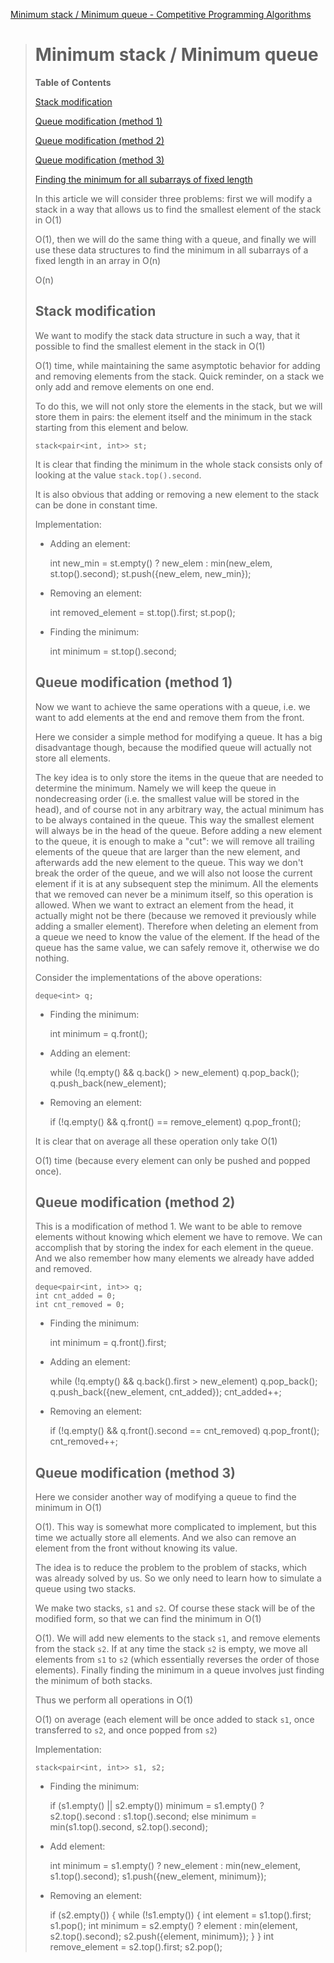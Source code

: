 [Minimum stack / Minimum queue - Competitive Programming Algorithms](https://cp-algorithms.com/data_structures/stack_queue_modification.html#toc-tgt-2)

> # Minimum stack / Minimum queue
> 
> **Table of Contents**  
> 
> [Stack modification](https://vstflugel.github.io/vaibhavtomar.github.io/2020-11-14-test-markdown/#toc-tgt-0)
> 
> [Queue modification (method 1)](https://vstflugel.github.io/vaibhavtomar.github.io/2020-11-14-test-markdown/#toc-tgt-1)
> 
> [Queue modification (method 2)](https://vstflugel.github.io/vaibhavtomar.github.io/2020-11-14-test-markdown/#toc-tgt-2)
> 
> [Queue modification (method 3)](https://vstflugel.github.io/vaibhavtomar.github.io/2020-11-14-test-markdown/#toc-tgt-3)
> 
> [Finding the minimum for all subarrays of fixed length](https://vstflugel.github.io/vaibhavtomar.github.io/2020-11-14-test-markdown/#toc-tgt-4)
> 
> In this article we will consider three problems: first we will modify a stack in a way that allows us to find the smallest element of the stack in O(1)
> 
> O(1), then we will do the same thing with a queue, and finally we will use these data structures to find the minimum in all subarrays of a fixed length in an array in O(n)
> 
> O(n)
> 
> ## Stack modification
> 
> We want to modify the stack data structure in such a way, that it possible to find the smallest element in the stack in O(1)
> 
> O(1) time, while maintaining the same asymptotic behavior for adding and removing elements from the stack. Quick reminder, on a stack we only add and remove elements on one end.
> 
> To do this, we will not only store the elements in the stack, but we will store them in pairs: the element itself and the minimum in the stack starting from this element and below.
> 
>     stack<pair<int, int>> st;
>     
> 
> It is clear that finding the minimum in the whole stack consists only of looking at the value `stack.top().second`.
> 
> It is also obvious that adding or removing a new element to the stack can be done in constant time.
> 
> Implementation:
> 
> -   Adding an element:
> 
>     int new_min = st.empty() ? new_elem : min(new_elem, st.top().second);
>     st.push({new_elem, new_min});
>     
> 
> -   Removing an element:
> 
>     int removed_element = st.top().first;
>     st.pop();
>     
> 
> -   Finding the minimum:
> 
>     int minimum = st.top().second;
>     
> 
> ## Queue modification (method 1)
> 
> Now we want to achieve the same operations with a queue, i.e. we want to add elements at the end and remove them from the front.
> 
> Here we consider a simple method for modifying a queue. It has a big disadvantage though, because the modified queue will actually not store all elements.
> 
> The key idea is to only store the items in the queue that are needed to determine the minimum. Namely we will keep the queue in nondecreasing order (i.e. the smallest value will be stored in the head), and of course not in any arbitrary way, the actual minimum has to be always contained in the queue. This way the smallest element will always be in the head of the queue. Before adding a new element to the queue, it is enough to make a "cut": we will remove all trailing elements of the queue that are larger than the new element, and afterwards add the new element to the queue. This way we don't break the order of the queue, and we will also not loose the current element if it is at any subsequent step the minimum. All the elements that we removed can never be a minimum itself, so this operation is allowed. When we want to extract an element from the head, it actually might not be there (because we removed it previously while adding a smaller element). Therefore when deleting an element from a queue we need to know the value of the element. If the head of the queue has the same value, we can safely remove it, otherwise we do nothing.
> 
> Consider the implementations of the above operations:
> 
>     deque<int> q;
>     
> 
> -   Finding the minimum:
> 
>     int minimum = q.front();
>     
> 
> -   Adding an element:
> 
>     while (!q.empty() && q.back() > new_element)
>         q.pop_back();
>     q.push_back(new_element);
>     
> 
> -   Removing an element:
> 
>     if (!q.empty() && q.front() == remove_element)
>         q.pop_front();
>     
> 
> It is clear that on average all these operation only take O(1)
> 
> O(1) time (because every element can only be pushed and popped once).
> 
> ## Queue modification (method 2)
> 
> This is a modification of method 1. We want to be able to remove elements without knowing which element we have to remove. We can accomplish that by storing the index for each element in the queue. And we also remember how many elements we already have added and removed.
> 
>     deque<pair<int, int>> q;
>     int cnt_added = 0;
>     int cnt_removed = 0;
>     
> 
> -   Finding the minimum:
> 
>     int minimum = q.front().first;
>     
> 
> -   Adding an element:
> 
>     while (!q.empty() && q.back().first > new_element)
>         q.pop_back();
>     q.push_back({new_element, cnt_added});
>     cnt_added++;
>     
> 
> -   Removing an element:
> 
>     if (!q.empty() && q.front().second == cnt_removed) 
>         q.pop_front();
>     cnt_removed++;
>     
> 
> ## Queue modification (method 3)
> 
> Here we consider another way of modifying a queue to find the minimum in O(1)
> 
> O(1). This way is somewhat more complicated to implement, but this time we actually store all elements. And we also can remove an element from the front without knowing its value.
> 
> The idea is to reduce the problem to the problem of stacks, which was already solved by us. So we only need to learn how to simulate a queue using two stacks.
> 
> We make two stacks, `s1` and `s2`. Of course these stack will be of the modified form, so that we can find the minimum in O(1)
> 
> O(1). We will add new elements to the stack `s1`, and remove elements from the stack `s2`. If at any time the stack `s2` is empty, we move all elements from `s1` to `s2` (which essentially reverses the order of those elements). Finally finding the minimum in a queue involves just finding the minimum of both stacks.
> 
> Thus we perform all operations in O(1)
> 
> O(1) on average (each element will be once added to stack `s1`, once transferred to `s2`, and once popped from `s2`)
> 
> Implementation:
> 
>     stack<pair<int, int>> s1, s2;
>     
> 
> -   Finding the minimum:
> 
>     if (s1.empty() || s2.empty()) 
>         minimum = s1.empty() ? s2.top().second : s1.top().second;
>     else
>         minimum = min(s1.top().second, s2.top().second);
>     
> 
> -   Add element:
> 
>     int minimum = s1.empty() ? new_element : min(new_element, s1.top().second);
>     s1.push({new_element, minimum});
>     
> 
> -   Removing an element:
> 
>     if (s2.empty()) {
>         while (!s1.empty()) {
>             int element = s1.top().first;
>             s1.pop();
>             int minimum = s2.empty() ? element : min(element, s2.top().second);
>             s2.push({element, minimum});
>         }
>     }
>     int remove_element = s2.top().first;
>     s2.pop();
